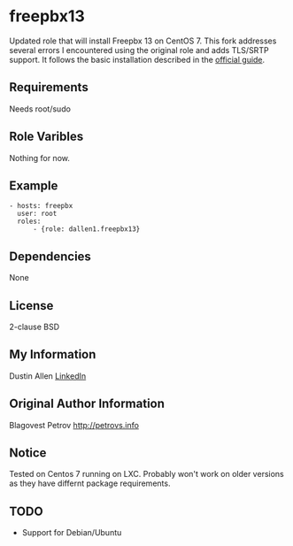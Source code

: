 freepbx13
===============

Updated role that will install Freepbx 13 on CentOS 7. This fork addresses several errors I encountered using the original role and adds TLS/SRTP support. It follows the basic installation described in the [official guide](https://wiki.freepbx.org/display/FOP/Installing+FreePBX+13+on+CentOS+7).  


Requirements
---------------------

Needs root/sudo

Role Varibles
-----------------

Nothing for now.

Example
---------------

    - hosts: freepbx
      user: root
      roles:
          - {role: dallen1.freepbx13}

Dependencies
-----------------

None

License
-------

2-clause BSD

My Information
-----------
Dustin Allen
[LinkedIn](https://www.linkedin.com/in/dustin-allen-b9277535/)

Original Author Information
------------------

Blagovest Petrov
http://petrovs.info


Notice
------

Tested on Centos 7 running on LXC. Probably won't work on older versions as they have differnt package requirements.

TODO
----
* Support for Debian/Ubuntu
